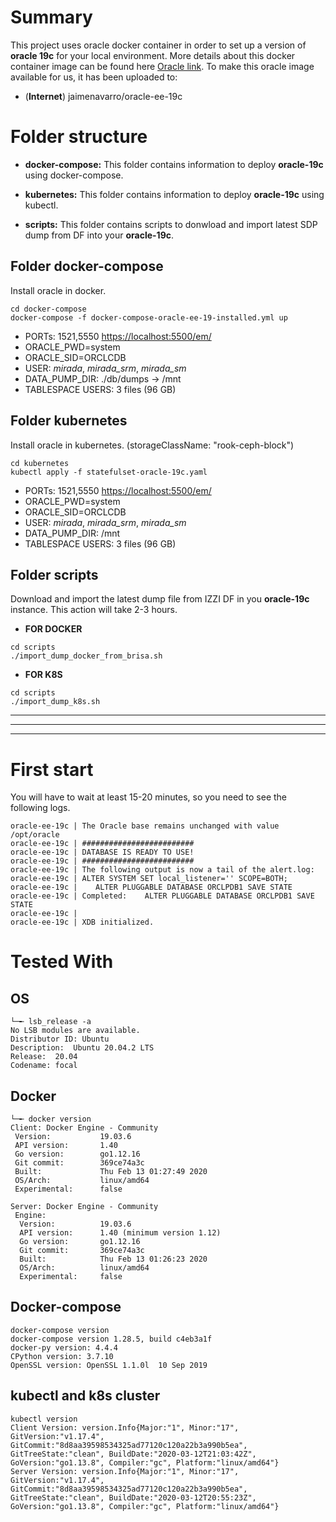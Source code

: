 # Summary

This project uses oracle docker container in order to set up a version of **oracle 19c** for your local environment. More details about this docker container image can be found here [Oracle link](https://container-registry.oracle.com/). To make this oracle image available for us, it has been uploaded to:
  * (**Internet**) jaimenavarro/oracle-ee-19c

# Folder structure
* **docker-compose:** This folder contains information to deploy **oracle-19c** using docker-compose.

* **kubernetes:** This folder contains information to deploy **oracle-19c** using kubectl.

* **scripts:** This folder contains scripts to donwload and import latest SDP dump from DF into your **oracle-19c**.



## Folder docker-compose
Install oracle in docker.

```
cd docker-compose
docker-compose -f docker-compose-oracle-ee-19-installed.yml up
```
* PORTs: 1521,5550 [https://localhost:5500/em/](https://localhost:5500/em/)
* ORACLE_PWD=system
* ORACLE_SID=ORCLCDB
* USER: *mirada*, *mirada_srm*, *mirada_sm*
* DATA_PUMP_DIR: ./db/dumps -> /mnt
* TABLESPACE USERS: 3 files (96 GB)

## Folder kubernetes
Install oracle in kubernetes. (storageClassName: "rook-ceph-block")

```
cd kubernetes
kubectl apply -f statefulset-oracle-19c.yaml
```
* PORTs: 1521,5550 [https://localhost:5500/em/](https://localhost:5500/em/)
* ORACLE_PWD=system
* ORACLE_SID=ORCLCDB
* USER: *mirada*, *mirada_srm*, *mirada_sm*
* DATA_PUMP_DIR: /mnt
* TABLESPACE USERS: 3 files (96 GB)

## Folder scripts
Download and import the latest dump file from IZZI DF in you **oracle-19c** instance. This action will take 2-3 hours.

* **FOR DOCKER**

```
cd scripts
./import_dump_docker_from_brisa.sh
```

* **FOR K8S**

```
cd scripts
./import_dump_k8s.sh
```

---
***
---

# First start
You will have to wait at least 15-20 minutes, so you need to see the following logs.

```
oracle-ee-19c | The Oracle base remains unchanged with value /opt/oracle
oracle-ee-19c | #########################
oracle-ee-19c | DATABASE IS READY TO USE!
oracle-ee-19c | #########################
oracle-ee-19c | The following output is now a tail of the alert.log:
oracle-ee-19c | ALTER SYSTEM SET local_listener='' SCOPE=BOTH;
oracle-ee-19c |    ALTER PLUGGABLE DATABASE ORCLPDB1 SAVE STATE
oracle-ee-19c | Completed:    ALTER PLUGGABLE DATABASE ORCLPDB1 SAVE STATE
oracle-ee-19c |
oracle-ee-19c | XDB initialized.
```

# Tested With
## OS
```
└─╾ lsb_release -a
No LSB modules are available.
Distributor ID: Ubuntu
Description:  Ubuntu 20.04.2 LTS
Release:  20.04
Codename: focal
```


## Docker
```
└─╾ docker version
Client: Docker Engine - Community
 Version:           19.03.6
 API version:       1.40
 Go version:        go1.12.16
 Git commit:        369ce74a3c
 Built:             Thu Feb 13 01:27:49 2020
 OS/Arch:           linux/amd64
 Experimental:      false

Server: Docker Engine - Community
 Engine:
  Version:          19.03.6
  API version:      1.40 (minimum version 1.12)
  Go version:       go1.12.16
  Git commit:       369ce74a3c
  Built:            Thu Feb 13 01:26:23 2020
  OS/Arch:          linux/amd64
  Experimental:     false

```
## Docker-compose
```
docker-compose version
docker-compose version 1.28.5, build c4eb3a1f
docker-py version: 4.4.4
CPython version: 3.7.10
OpenSSL version: OpenSSL 1.1.0l  10 Sep 2019
```

## kubectl and k8s cluster
```
kubectl version
Client Version: version.Info{Major:"1", Minor:"17", GitVersion:"v1.17.4", GitCommit:"8d8aa39598534325ad77120c120a22b3a990b5ea", GitTreeState:"clean", BuildDate:"2020-03-12T21:03:42Z", GoVersion:"go1.13.8", Compiler:"gc", Platform:"linux/amd64"}
Server Version: version.Info{Major:"1", Minor:"17", GitVersion:"v1.17.4", GitCommit:"8d8aa39598534325ad77120c120a22b3a990b5ea", GitTreeState:"clean", BuildDate:"2020-03-12T20:55:23Z", GoVersion:"go1.13.8", Compiler:"gc", Platform:"linux/amd64"}
```
